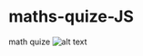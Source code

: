 # maths-quize-JS
 math quize
![alt text](https://github.com/rahul3787/maths-game-javascript/blob/master/2.PNG)
